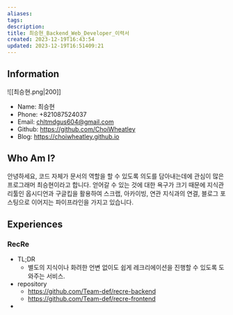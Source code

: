 ```yaml
---
aliases: 
tags: 
description:
title: 최승현_Backend_Web_Developer_이력서
created: 2023-12-19T16:43:54
updated: 2023-12-19T16:51409:21
---
```


## Information

![[최승현.png|200]]

- Name: 최승현
- Phone: +821087524037
- Email: chltmdgus604@gmail.com
- Github: <https://github.com/ChoiWheatley>
- Blog: <https://choiwheatley.github.io>

## Who Am I?

안녕하세요, 코드 자체가 문서의 역할을 할 수 있도록 의도를 담아내는데에 관심이 많은 프로그래머 최승현이라고 합니다. 얻어갈 수 있는 것에 대한 욕구가 크기 때문에 지식관리툴인 옵시디언과 구글킵을 활용하여 스크랩, 아카이빙, 연관 지식과의 연결, 블로그 포스팅으로 이어지는 파이프라인을 가지고 있습니다.

## Experiences

### RecRe

- TL;DR
	- 별도의 지식이나 화려한 언변 없이도 쉽게 레크리에이션을 진행할 수 있도록 도와주는 서비스. 
- repository
	- https://github.com/Team-def/recre-backend
	- https://github.com/Team-def/recre-frontend
- 